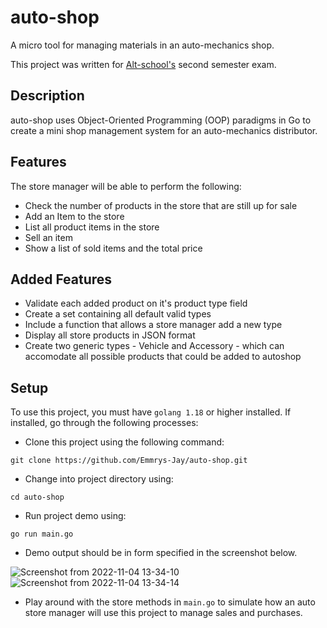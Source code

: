 # auto-shop
A micro tool for managing materials in an auto-mechanics shop.

This project was written for [Alt-school's](https://www.altschoolafrica.com/) second semester exam.

## Description

auto-shop uses Object-Oriented Programming (OOP) paradigms in Go to create a mini shop
management system for an auto-mechanics distributor. 

## Features

The store manager will be able to perform the following: 

- Check the number of products in the store that are still up for sale
- Add an Item to the store
- List all product items in the store
- Sell an item
- Show a list of sold items and the total price

## Added Features

- Validate each added product on it's product type field
- Create a set containing all default valid types
- Include a function that allows a store manager add a new type
- Display all store products in JSON format
- Create two generic types - Vehicle and Accessory - which can accomodate all possible
products that could be added to autoshop

## Setup

To use this project, you must have `golang 1.18` or higher installed. If installed, go through
the following processes:

- Clone this project using the following command: 

```shell
git clone https://github.com/Emmrys-Jay/auto-shop.git
```

- Change into project directory using:

```shell
cd auto-shop
```

- Run project demo using:
```shell
go run main.go
```

- Demo output should be in form specified in the screenshot below.

![Screenshot from 2022-11-04 13-34-10](https://user-images.githubusercontent.com/63949797/200057365-2798a6c7-8ee6-47c0-9ca3-d6293e511b32.png)
![Screenshot from 2022-11-04 13-34-14](https://user-images.githubusercontent.com/63949797/200057372-d8991411-7e9a-43d5-8929-acd69df4f5e7.png)


- Play around with the store methods in `main.go` to simulate how an auto store 
manager will use this project to manage sales and purchases.











